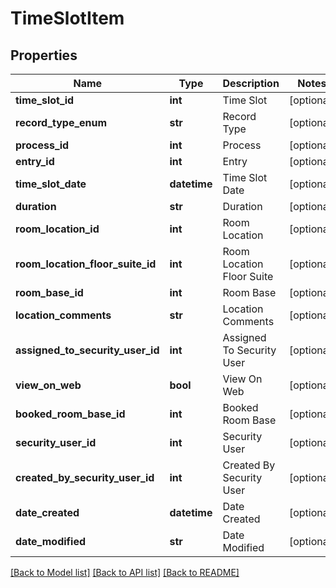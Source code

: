 # TimeSlotItem

## Properties
Name | Type | Description | Notes
------------ | ------------- | ------------- | -------------
**time_slot_id** | **int** | Time Slot | [optional] 
**record_type_enum** | **str** | Record Type | [optional] 
**process_id** | **int** | Process | [optional] 
**entry_id** | **int** | Entry | [optional] 
**time_slot_date** | **datetime** | Time Slot Date | [optional] 
**duration** | **str** | Duration | [optional] 
**room_location_id** | **int** | Room Location | [optional] 
**room_location_floor_suite_id** | **int** | Room Location Floor Suite | [optional] 
**room_base_id** | **int** | Room Base | [optional] 
**location_comments** | **str** | Location Comments | [optional] 
**assigned_to_security_user_id** | **int** | Assigned To Security User | [optional] 
**view_on_web** | **bool** | View On Web | [optional] 
**booked_room_base_id** | **int** | Booked Room Base | [optional] 
**security_user_id** | **int** | Security User | [optional] 
**created_by_security_user_id** | **int** | Created By Security User | [optional] 
**date_created** | **datetime** | Date Created | [optional] 
**date_modified** | **str** | Date Modified | [optional] 

[[Back to Model list]](../README.md#documentation-for-models) [[Back to API list]](../README.md#documentation-for-api-endpoints) [[Back to README]](../README.md)


